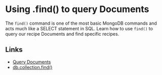 # Using .find() to query Documents

The `find()` command is one of the most basic MongoDB commands and acts much like a SELECT statement in SQL. Learn how to use `find()` to query our recipe Documents and find specific recipes.

## Links

- [Query Documents](https://docs.mongodb.com/manual/tutorial/query-documents/)
- [db.collection.find()](https://docs.mongodb.com/manual/reference/method/db.collection.find/)
